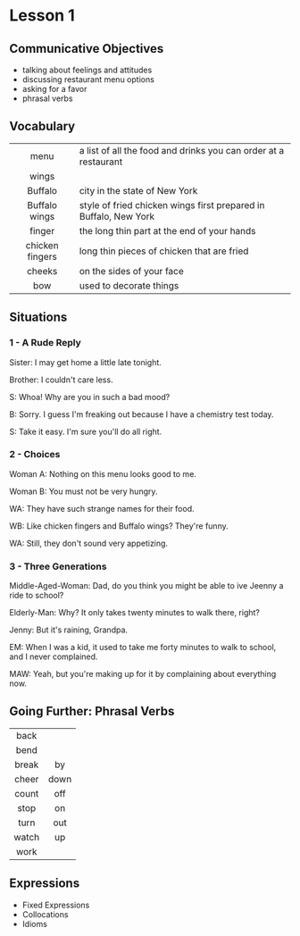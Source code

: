 # Lesson 1

## Communicative Objectives
- talking about feelings and attitudes
- discussing restaurant menu options
- asking for a favor
- phrasal verbs


## Vocabulary
|||
|:---:|---|
|menu|a list of all the food and drinks you can order at a restaurant|
|wings||
|Buffalo| city in the state of New York|
|Buffalo wings| style of fried chicken wings first prepared in Buffalo, New York|
|finger| the long thin part at the end of your hands|
|chicken fingers|long thin pieces of chicken that are fried|
|cheeks|on the sides of your face|
|bow|used to decorate things|


## Situations
### 1 - A Rude Reply
Sister: I may get home a little late tonight.

Brother: I couldn't care less.

S: Whoa! Why are you in such a bad mood?

B: Sorry. I guess I'm freaking out because I have a chemistry test today.

S: Take it easy. I'm sure you'll do all right.

### 2 - Choices
Woman A: Nothing on this menu looks good to me.

Woman B: You must not be very hungry.

WA: They have such strange names for their food.

WB: Like chicken fingers and Buffalo wings? They're funny.

WA: Still, they don't sound very appetizing.

### 3 - Three Generations
Middle-Aged-Woman: Dad, do you think you might be able to ive Jeenny a ride to school?

Elderly-Man: Why? It only takes twenty  minutes to walk there, right?

Jenny: But it's raining, Grandpa.

EM: When I was a kid, it used to take me forty minutes to walk to school, and I never complained.

MAW: Yeah, but you're making up for it by complaining about everything now.


## Going Further: Phrasal Verbs
|||
|:---:|:---:|
| back | |
| bend | |
| break | by |
| cheer | down |
| count | off |
| stop | on |
| turn | out |
| watch | up |
| work | |


## Expressions
- Fixed Expressions
- Collocations
- Idioms